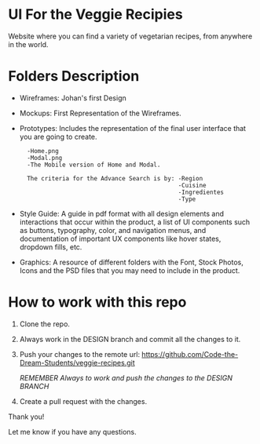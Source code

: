 # UI For the Veggie Recipies
Website where you can find a variety of vegetarian recipes, from anywhere in the world.

# Folders Description
* Wireframes: Johan's first Design

* Mockups: First Representation of the Wireframes.

* Prototypes: Includes the representation of the final user interface that you are going to create.

        -Home.png
        -Modal.png
        -The Mobile version of Home and Modal.
        
        The criteria for the Advance Search is by: -Region
                                                   -Cuisine
                                                   -Ingredientes
                                                   -Type      

* Style Guide: A guide in pdf format with all design elements and interactions that occur within the product, a list of UI components such as buttons, typography, color, and navigation menus, and documentation of important UX components like hover states, dropdown fills, etc.

* Graphics: A resource of different folders with the Font, Stock Photos, Icons and the PSD files that you may need to include in the product.

# How to work with this repo

1. Clone the repo.
2. Always work in the DESIGN branch and commit all the changes to it.
3. Push your changes to the remote url: https://github.com/Code-the-Dream-Students/veggie-recipes.git 

    *REMEMBER Always to work and push the changes to the DESIGN BRANCH*
4. Create a pull request with the changes.

Thank you!

Let me know if you have any questions.



